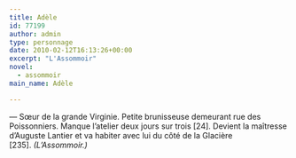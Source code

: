 ```yaml
---
title: Adèle
id: 77199
author: admin
type: personnage
date: 2010-02-12T16:13:26+00:00
excerpt: "L'Assommoir"
novel:
  - assommoir
main_name: Adèle

---
```

— Sœur de la grande Virginie. Petite brunisseuse demeurant rue des Poissonniers. Manque l&rsquo;atelier deux jours sur trois [24]. Devient la maîtresse d&rsquo;Auguste Lantier et va habiter avec lui du côté de la Glacière [235]. _(L&rsquo;Assommoir.)_